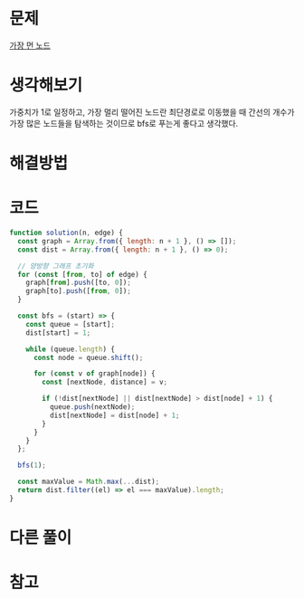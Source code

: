 # 문제

[가장 먼 노드](https://school.programmers.co.kr/learn/courses/30/lessons/49189)

# 생각해보기

가중치가 1로 일정하고, 가장 멀리 떨어진 노드란 최단경로로 이동했을 때 간선의 개수가 가장 많은 노드들을 탐색하는 것이므로 bfs로 푸는게 좋다고 생각했다.

# 해결방법

# 코드

```js
function solution(n, edge) {
  const graph = Array.from({ length: n + 1 }, () => []);
  const dist = Array.from({ length: n + 1 }, () => 0);

  // 양방향 그래프 초기화
  for (const [from, to] of edge) {
    graph[from].push([to, 0]);
    graph[to].push([from, 0]);
  }

  const bfs = (start) => {
    const queue = [start];
    dist[start] = 1;

    while (queue.length) {
      const node = queue.shift();

      for (const v of graph[node]) {
        const [nextNode, distance] = v;

        if (!dist[nextNode] || dist[nextNode] > dist[node] + 1) {
          queue.push(nextNode);
          dist[nextNode] = dist[node] + 1;
        }
      }
    }
  };

  bfs(1);

  const maxValue = Math.max(...dist);
  return dist.filter((el) => el === maxValue).length;
}
```

# 다른 풀이

# 참고
